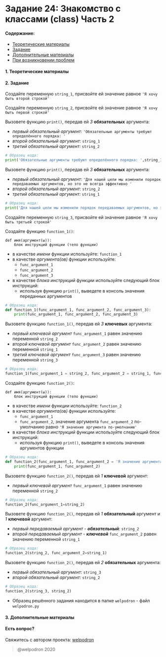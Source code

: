 # Задание 24: Знакомство с классами (class) Часть 2

#### Содержание:

+ [Теоретические материалы](#)
+ [Задание](#)
+ [Дополнительные материалы](#)
+ [При возникновении проблем](#Issues)

#### <a name=""></a> 1. Теоретические материалы



#### <a name=""></a> 2. Задание

Создайте переменную `string_1`, присвойте ей значение равное `'Я хочу быть второй строкой'`

Создайте переменную `string_2`, присвойте ей значение равное `'Я хочу быть первой строкой'`

Вызовете функцию `print()`, передав ей *3* **обязательных** аргумента:

* *первый обязательный аргумент:* `'Обязательные аргументы требуют определённого порядка: '`
* *второй обязательный аргумент:* `string_1` 
* *третий обязательный аргумент:* `string_2`

```python
# Образец кода: 
print('Обязательные аргументы требуют определённого порядка: ',string_1, string_2)
```

Вызовете функцию `print()`, передав ей *3* **обязательных** аргумента:

* *первый обязательный аргумент:* `'Для нашей цели мы изменили порядок передаваемых аргументов, но это не всегда эффективно '`
* *второй обязательный аргумент:* `string_2` 
* *третий обязательный аргумент:* `string_1`

```python
# Образец кода: 
print('Для нашей цели мы изменили порядок передаваемых аргументов, но это не всегда эффективно ',string_2, string_1)
```

Создайте переменную `string_3`, присвойте ей значение равное `'Я хочу быть третьей строкой'`

Создайте функцию `function_1()`:

```
def имя(аргумент(ы)):
    блок инструкций функции (тело функции)
```

* в качестве *имени* функции используйте: `function_1`
* в качестве *аргумента(ов)* функции используйте:
    * `func_argument_1`
    * `func_argument_2`
    * `func_argument_3`
* в качестве *блока инструкций* функции используйте следующий блок инструкций:
    * используя функцию `print()`, выведете в консоль значения переданных аргументов 

```python
# Образец кода: 
def function_1(func_argument_1, func_argument_2, func_argument_3):
    print(func_argument_1, func_argument_2, func_argument_3)
```

Вызовете функцию `function_1()`, передав ей *3* **ключевых** аргумента:

* *первый ключевой аргумент* `func_argument_1` равен значению переменной `string_2`
* *второй ключевой аргумент* `func_argument_2` равен значению переменной `string_1` 
* *третий ключевой аргумент* `func_argument_3` равен значению переменной `string_3`

```python
# Образец кода: 
function_1(func_argument_1 = string_2, func_argument_2 = string_1, func_argument_3 = string_3)
```

Создайте функцию `function_2()`:

```
def имя(аргумент(ы)):
    блок инструкций функции (тело функции)
```

* в качестве *имени* функции используйте: `function_2`
* в качестве *аргумента(ов)* функции используйте:
    * `func_argument_1`
    * `func_argument_2`, значение аргумента `func_argument_2` по-умолчанию равно `'Я значение аргумента по-умолчанию'` 
* в качестве *блока инструкций* функции используйте следующий блок инструкций:
    * используя функцию `print()`, выведете в консоль значения аргументов функции 

```python
# Образец кода: 
def function_2(func_argument_1, func_argument_2 = 'Я значение аргумента по-умолчанию'):
    print(func_argument_1, func_argument_2)
```

Вызовете функцию `function_2()`, передав ей *1* **ключевой** аргумент:

* *первый ключевой аргумент* `func_argument_1` равен значению переменной `string_2`

```python
# Образец кода: 
function_2(func_argument_1=string_2)
```

Вызовете функцию `function_2()`, передав ей *1* **обязательный** аргумент и *1* **ключевой** аргумент:

* *первый передаваемый аргумент - **обязательный***: `string_2`
* *второй передаваемый аргумент - **ключевой*** `func_argument_2` равен значению переменной `string_1`

```python
# Образец кода: 
function_2(string_2, func_argument_2=string_1)
```

Вызовете функцию `function_2()`, передав ей *2* **обязательных** аргумента:

* *первый обязательный аргумент:* `string_3`
* *второй обязательный аргумент:* `string_2` 

```python
# Образец кода: 
function_2(string_3, string_2)
```

* Образец решённого задания находится в папке `welpodron` - файл `welpodron.py`

#### <a name=""></a> 3. Дополнительные материалы



#### <a name="Issues"></a> Есть вопрос?

Свяжитесь с автором проекта: [welpodron](https://vk.com/welpodron)

> @welpodron 2020